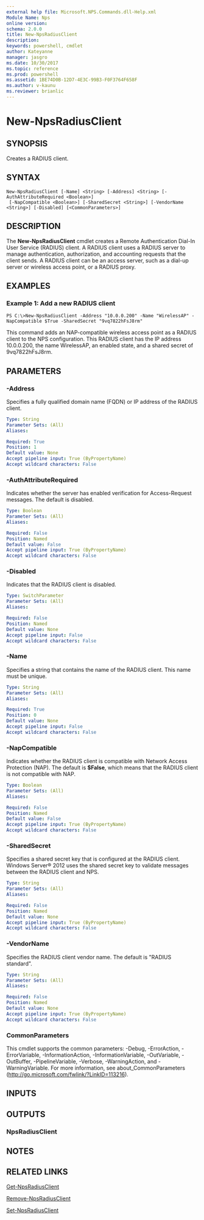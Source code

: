 ```yaml
---
external help file: Microsoft.NPS.Commands.dll-Help.xml
Module Name: Nps
online version: 
schema: 2.0.0
title: New-NpsRadiusClient
description: 
keywords: powershell, cmdlet
author: Kateyanne
manager: jasgro
ms.date: 10/30/2017
ms.topic: reference
ms.prod: powershell
ms.assetid: 1BE74D0B-12D7-4E3C-99B3-F0F3764F658F
ms.author: v-kaunu
ms.reviewer: brianlic
---
```


# New-NpsRadiusClient

## SYNOPSIS
Creates a RADIUS client.

## SYNTAX

```
New-NpsRadiusClient [-Name] <String> [-Address] <String> [-AuthAttributeRequired <Boolean>]
 [-NapCompatible <Boolean>] [-SharedSecret <String>] [-VendorName <String>] [-Disabled] [<CommonParameters>]
```

## DESCRIPTION
The **New-NpsRadiusClient** cmdlet creates a Remote Authentication Dial-In User Service (RADIUS) client.
A RADIUS client uses a RADIUS server to manage authentication, authorization, and accounting requests that the client sends.
A RADIUS client can be an access server, such as a dial-up server or wireless access point, or a RADIUS proxy.

## EXAMPLES

### Example 1: Add a new RADIUS client
```
PS C:\>New-NpsRadiusClient -Address "10.0.0.200" -Name "WirelessAP" -NapCompatible $True -SharedSecret "9vq7822hFsJ8rm"
```

This command adds an NAP-compatible wireless access point as a RADIUS client to the NPS configuration.
This RADIUS client has the IP address 10.0.0.200, the name WirelessAP, an enabled state, and a shared secret of 9vq7822hFsJ8rm.

## PARAMETERS

### -Address
Specifies a fully qualified domain name (FQDN) or IP address of the RADIUS client.

```yaml
Type: String
Parameter Sets: (All)
Aliases: 

Required: True
Position: 1
Default value: None
Accept pipeline input: True (ByPropertyName)
Accept wildcard characters: False
```

### -AuthAttributeRequired
Indicates whether the server has enabled verification for Access-Request messages.
The default is disabled.

```yaml
Type: Boolean
Parameter Sets: (All)
Aliases: 

Required: False
Position: Named
Default value: False
Accept pipeline input: True (ByPropertyName)
Accept wildcard characters: False
```

### -Disabled
Indicates that the RADIUS client is disabled.

```yaml
Type: SwitchParameter
Parameter Sets: (All)
Aliases: 

Required: False
Position: Named
Default value: None
Accept pipeline input: False
Accept wildcard characters: False
```

### -Name
Specifies a string that contains the name of the RADIUS client.
This name must be unique.

```yaml
Type: String
Parameter Sets: (All)
Aliases: 

Required: True
Position: 0
Default value: None
Accept pipeline input: False
Accept wildcard characters: False
```

### -NapCompatible
Indicates whether the RADIUS client is compatible with Network Access Protection (NAP).
The default is **$False**, which means that the RADIUS client is not compatible with NAP.

```yaml
Type: Boolean
Parameter Sets: (All)
Aliases: 

Required: False
Position: Named
Default value: False
Accept pipeline input: True (ByPropertyName)
Accept wildcard characters: False
```

### -SharedSecret
Specifies a shared secret key that is configured at the RADIUS client.
Windows Server® 2012 uses the shared secret key to validate messages between the RADIUS client and NPS.

```yaml
Type: String
Parameter Sets: (All)
Aliases: 

Required: False
Position: Named
Default value: None
Accept pipeline input: True (ByPropertyName)
Accept wildcard characters: False
```

### -VendorName
Specifies the RADIUS client vendor name.
The default is "RADIUS standard".

```yaml
Type: String
Parameter Sets: (All)
Aliases: 

Required: False
Position: Named
Default value: None
Accept pipeline input: True (ByPropertyName)
Accept wildcard characters: False
```

### CommonParameters
This cmdlet supports the common parameters: -Debug, -ErrorAction, -ErrorVariable, -InformationAction, -InformationVariable, -OutVariable, -OutBuffer, -PipelineVariable, -Verbose, -WarningAction, and -WarningVariable. For more information, see about_CommonParameters (http://go.microsoft.com/fwlink/?LinkID=113216).

## INPUTS

## OUTPUTS

### NpsRadiusClient

## NOTES

## RELATED LINKS

[Get-NpsRadiusClient](./Get-NpsRadiusClient.md)

[Remove-NpsRadiusClient](./Remove-NpsRadiusClient.md)

[Set-NpsRadiusClient](./Set-NpsRadiusClient.md)


